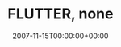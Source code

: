 ---
templateKey: event
guid: 0892bc4b-6eab-11ea-99c5-002590d1d1b0
date: 2007-11-15T00:00:00+00:00
eventTime: ''
title: FLUTTER, none
artist: FLUTTER
city: Toronto, ON
venue: none
group: PPF House
guests: Reel Asian International Film Festival
---